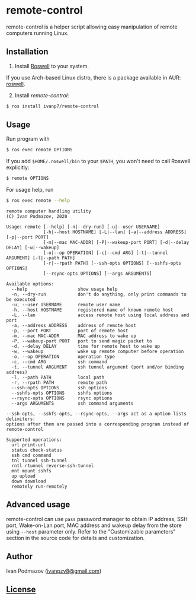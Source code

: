 # remote-control

remote-control is a helper script allowing easy manipulation of remote computers running Linux.

## Installation

1. Install [Roswell](https://github.com/roswell/roswell) to your system.

If you use Arch-based Linux distro, there is a package available in AUR: [roswell](https://aur.archlinux.org/packages/roswell/).

2. Install *remote-control*:

```sh
$ ros install ivanp7/remote-control
```

## Usage

Run program with

```sh
$ ros exec remote OPTIONS
```

If you add `$HOME/.roswell/bin` to your `$PATH`, 
you won't need to call Roswell explicitly:

```sh
$ remote OPTIONS
```

For usage help, run

```sh
$ ros exec remote --help
```

```
remote computer handling utility
(C) Ivan Podmazov, 2020

Usage: remote [--help] [-n|--dry-run] [-u|--user USERNAME]
              [-h|--host HOSTNAME] [-L|--lan] [-a|--address ADDRESS] [-p|--port PORT]
              [-m|--mac MAC-ADDR] [-P|--wakeup-port PORT] [-d|--delay DELAY] [-w|--wakeup]
              [-o|--op OPERATION] [-c|--cmd ARG] [-t|--tunnel ARGUMENT] [-l|--path PATH]
              [-r|--rpath PATH] [--ssh-opts OPTIONS] [--sshfs-opts OPTIONS]
              [--rsync-opts OPTIONS] [--args ARGUMENTS]

Available options:
  --help                   show usage help
  -n, --dry-run            don't do anything, only print commands to be executed
  -u, --user USERNAME      remote user name
  -h, --host HOSTNAME      registered name of known remote host
  -L, --lan                access remote host using local address and port
  -a, --address ADDRESS    address of remote host
  -p, --port PORT          port of remote host
  -m, --mac MAC-ADDR       MAC address to wake up
  -P, --wakeup-port PORT   port to send magic packet to
  -d, --delay DELAY        time for remote host to wake up
  -w, --wakeup             wake up remote computer before operation
  -o, --op OPERATION       operation type
  -c, --cmd ARG            ssh command
  -t, --tunnel ARGUMENT    ssh tunnel argument (port and/or binding address)
  -l, --path PATH          local path
  -r, --rpath PATH         remote path
  --ssh-opts OPTIONS       ssh options
  --sshfs-opts OPTIONS     sshfs options
  --rsync-opts OPTIONS     rsync options
  --args ARGUMENTS         ssh command arguments

--ssh-opts, --sshfs-opts, --rsync-opts, --args act as a option lists delimiters:
options after them are passed into a corresponding program instead of remote-control

Supported operations:
  url print-url
  status check-status
  ssh cmd command
  tnl tunnel ssh-tunnel
  rntl rtunnel reverse-ssh-tunnel
  mnt mount sshfs
  up upload
  down download
  remotely run-remotely
```

## Advanced usage

remote-control can use `pass` password manager to obtain IP address, SSH port,
Wake-on-Lan port, MAC address and wakeup delay from the store 
using `--host` parameter only. Refer to the "Customizable parameters" section
in the source code for details and customization.

## Author

Ivan Podmazov (ivanpzv8@gmail.com)

## [License](LICENSE)

